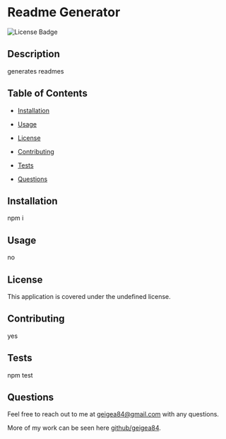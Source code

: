 
  # Readme Generator
  
  ![License Badge](https://img.shields.io/badge/license-undefined-blue.svg)

  ## Description

  generates readmes

  ## Table of Contents

  * [Installation](#installation)
    
  * [Usage](#usage)

  * [License](#license)

  * [Contributing](#contributing)
    
  * [Tests](#tests)

  * [Questions](#questions)
    
  ## Installation

  npm i

  ## Usage

  no

  ## License

  This application is covered under the undefined license.

  ## Contributing

  yes

  ## Tests

  npm test

  ## Questions

  Feel free to reach out to me at geigea84@gmail.com with any questions.

  More of my work can be seen here [github/geigea84](https://github.com/geigea84/).
